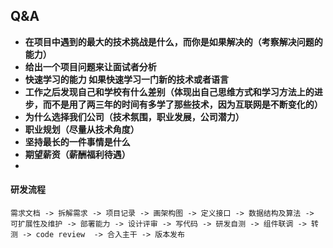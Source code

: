 

## Q&A



- **在项目中遇到的最大的技术挑战是什么，而你是如果解决的（考察解决问题的能力）**
- **给出一个项目问题来让面试者分析**
- **快速学习的能力 如果快速学习一门新的技术或者语言**
- **工作之后发现自己和学校有什么差别（体现出自己思维方式和学习方法上的进步，而不是用了两三年的时间有多学了那些技术，因为互联网是不断变化的）**
- **为什么选择我们公司（技术氛围，职业发展，公司潜力）**
- **职业规划（尽量从技术角度）**
- **坚持最长的一件事情是什么**
- **期望薪资（薪酬福利待遇）**
- 



#### 研发流程



```
需求文档 -> 拆解需求 -> 项目记录 -> 画架构图 -> 定义接口 -> 数据结构及算法 -> 可扩展性及维护 -> 部署能力 -> 设计评审 -> 写代码 -> 研发自测 -> 组件联调 -> 转测 -> code review  -> 合入主干 -> 版本发布
```





